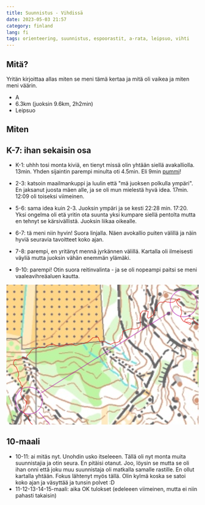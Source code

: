 ```yaml
---
title: Suunnistus - Vihdissä
date: 2023-05-03 21:57
category: finland
lang: fi
tags: orienteering, suunnistus, espoorastit, a-rata, leipsuo, vihti
---
```


Mitä?
---

Yritän kirjoittaa allas miten se meni tämä kertaa ja mitä oli vaikea ja miten meni väärin.

- A
- 6.3km (juoksin 9.6km, 2h2min)
- Leipsuo

Miten
---

K-7: ihan sekaisin osa
---

- K-1: uhhh tosi monta kiviä, en tienyt missä olin yhtään siellä avakalliolla. 13min. Yhden sijaintin parempi minulta oti 4.5min. Eli 9min [pummi](https://www.suunnistusliitto.fi/media/suunnistussanasto/)!
- 2-3: katsoin maailmankuppi ja luulin että "mä juoksen polkulla ympäri". En jaksanut juosta mäen alle, ja se oli mun mielestä hyvä idea. 17min. 12:09 oli toiseksi viimeinen.
- 5-6: sama idea kuin 2-3. Juoksin ympäri ja se kesti 22:28 min. 17:20. Yksi ongelma oli etä yritin ota suunta yksi kumpare siellä pentolta mutta en tehnyt se kärsivällistä. Juoksin liikaa oikealle.
- 6-7: tä meni niin hyvin! Suora linjalla. Näen avokallio puiten välillä ja näin hyviä seuravia tavoitteet koko ajan.

- 7-8: parempi, en yritänyt mennä jyrkännen välillä. Kartalla oli ilmeisesti väyliä mutta juoksin vähän enemmän ylämäki.

- 9-10: parempi! Otin suora reitinvalinta - ja se oli nopeampi paitsi se meni vaaleavihreäaluen kautta.

[![from rasti 9 to 10](images/9-10.er.2023.05.02.PNG "9-10")](images/9-10.er.2023.05.02.PNG)

10-maali
---

- 10-11: ai mitäs nyt. Unohdin usko itseleeen. Tällä oli nyt monta muita suunnistajia ja otin seura. En pitäisi otanut. Joo, löysin se mutta se oli ihan onni että joku muu suunnistaja oli matkalla samalle rastille. En ollut kartalla yhtään. Fokus lähtenyt myös tällä. Olin kylmä koska se satoi koko ajan ja väsyttää ja tunsin polvet :D
- 11-12-13-14-15-maali: aika OK tulokset (edeleeen viimeinen, mutta ei niin pahasti takaisin)
